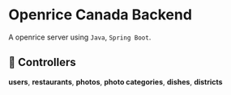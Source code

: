 # Openrice Canada Backend

A openrice server using `Java`, `Spring Boot`.

## 🔧 Controllers

**users**, **restaurants**, **photos**, **photo categories**, **dishes**, **districts**
